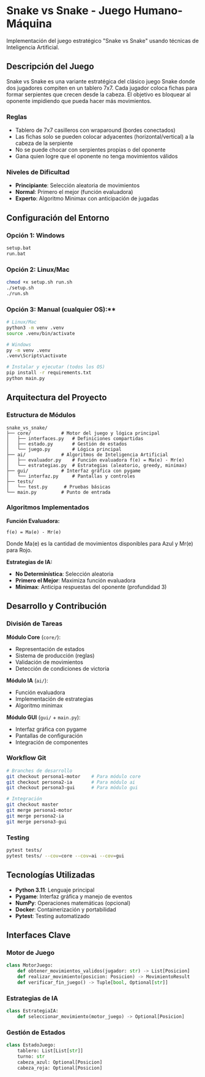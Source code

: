 # Snake vs Snake - Juego Humano-Máquina

Implementación del juego estratégico "Snake vs Snake" usando técnicas de Inteligencia Artificial.

## Descripción del Juego

Snake vs Snake es una variante estratégica del clásico juego Snake donde dos jugadores compiten en un tablero 7x7. Cada jugador coloca fichas para formar serpientes que crecen desde la cabeza. El objetivo es bloquear al oponente impidiendo que pueda hacer más movimientos.

### Reglas
- Tablero de 7x7 casilleros con wraparound (bordes conectados)
- Las fichas solo se pueden colocar adyacentes (horizontal/vertical) a la cabeza de la serpiente
- No se puede chocar con serpientes propias o del oponente
- Gana quien logre que el oponente no tenga movimientos válidos

### Niveles de Dificultad
- **Principiante**: Selección aleatoria de movimientos
- **Normal**: Primero el mejor (función evaluadora)
- **Experto**: Algoritmo Minimax con anticipación de jugadas

## Configuración del Entorno

### Opción 1: Windows
```cmd
setup.bat
run.bat
```

### Opción 2: Linux/Mac
```bash
chmod +x setup.sh run.sh
./setup.sh
./run.sh
```

### Opción 3: Manual (cualquier OS):**
```bash
# Linux/Mac
python3 -m venv .venv
source .venv/bin/activate

# Windows
py -m venv .venv
.venv\Scripts\activate

# Instalar y ejecutar (todos los OS)
pip install -r requirements.txt
python main.py
```

## Arquitectura del Proyecto

### Estructura de Módulos

```
snake_vs_snake/
├── core/           # Motor del juego y lógica principal
│   ├── interfaces.py   # Definiciones compartidas
│   ├── estado.py       # Gestión de estados
│   └── juego.py        # Lógica principal
├── ai/             # Algoritmos de Inteligencia Artificial
│   ├── evaluador.py    # Función evaluadora f(e) = Ma(e) - Mr(e)
│   └── estrategias.py  # Estrategias (aleatorio, greedy, minimax)
├── gui/            # Interfaz gráfica con pygame
│   └── interfaz.py     # Pantallas y controles
├── tests/
│   └── test.py      # Pruebas básicas
└── main.py         # Punto de entrada

```

### Algoritmos Implementados

**Función Evaluadora:**
```
f(e) = Ma(e) - Mr(e)
```
Donde Ma(e) es la cantidad de movimientos disponibles para Azul y Mr(e) para Rojo.

**Estrategias de IA:**
- **No Determinística**: Selección aleatoria
- **Primero el Mejor**: Maximiza función evaluadora
- **Minimax**: Anticipa respuestas del oponente (profundidad 3)

## Desarrollo y Contribución

### División de Tareas

**Módulo Core** (`core/`):
- Representación de estados
- Sistema de producción (reglas)
- Validación de movimientos
- Detección de condiciones de victoria

**Módulo IA** (`ai/`):
- Función evaluadora
- Implementación de estrategias
- Algoritmo minimax

**Módulo GUI** (`gui/` + `main.py`):
- Interfaz gráfica con pygame
- Pantallas de configuración
- Integración de componentes

### Workflow Git

```bash
# Branches de desarrollo
git checkout persona1-motor    # Para módulo core
git checkout persona2-ia       # Para módulo ai
git checkout persona3-gui      # Para módulo gui

# Integración
git checkout master
git merge persona1-motor
git merge persona2-ia  
git merge persona3-gui
```

### Testing

```bash
pytest tests/
pytest tests/ --cov=core --cov=ai --cov=gui
```

## Tecnologías Utilizadas

- **Python 3.11**: Lenguaje principal
- **Pygame**: Interfaz gráfica y manejo de eventos
- **NumPy**: Operaciones matemáticas (opcional)
- **Docker**: Containerización y portabilidad
- **Pytest**: Testing automatizado

## Interfaces Clave

### Motor de Juego
```python
class MotorJuego:
    def obtener_movimientos_validos(jugador: str) -> List[Posicion]
    def realizar_movimiento(posicion: Posicion) -> MovimientoResult
    def verificar_fin_juego() -> Tuple[bool, Optional[str]]
```

### Estrategias de IA
```python
class EstrategiaIA:
    def seleccionar_movimiento(motor_juego) -> Optional[Posicion]
```

### Gestión de Estados
```python
class EstadoJuego:
    tablero: List[List[str]]
    turno: str
    cabeza_azul: Optional[Posicion]
    cabeza_roja: Optional[Posicion]
```
